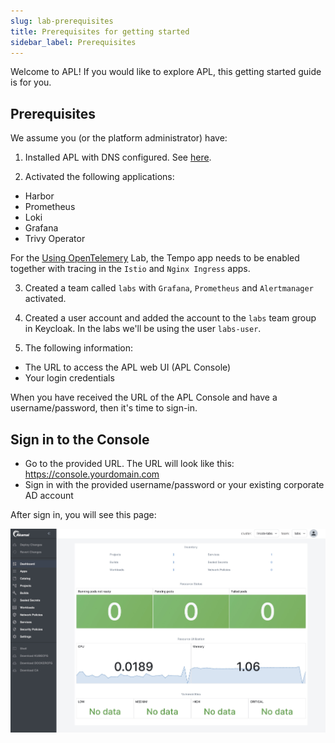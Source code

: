```yaml
---
slug: lab-prerequisites
title: Prerequisites for getting started
sidebar_label: Prerequisites
---
```


Welcome to APL! If you would like to explore APL, this getting started guide is for you.

## Prerequisites

We assume you (or the platform administrator) have:

1. Installed APL with DNS configured. See [here](get-started/installation/overview.md).

2. Activated the following applications:

- Harbor
- Prometheus
- Loki
- Grafana
- Trivy Operator

For the [Using OpenTelemery](use-otel.md) Lab, the Tempo app needs to be enabled together with tracing in the `Istio` and `Nginx Ingress` apps.

3. Created a team called `labs` with `Grafana`, `Prometheus` and `Alertmanager` activated.

4. Created a user account and added the account to the `labs` team group in Keycloak. In the labs we'll be using the user `labs-user`.

5. The following information:

- The URL to access the APL web UI (APL Console)
- Your login credentials

When you have received the URL of the APL Console and have a username/password, then it's time to sign-in.

## Sign in to the Console

- Go to the provided URL. The URL will look like this: https://console.yourdomain.com
- Sign in with the provided username/password or your existing corporate AD account

After sign in, you will see this page:

![Team apps](../../img/team-dashboard.png)